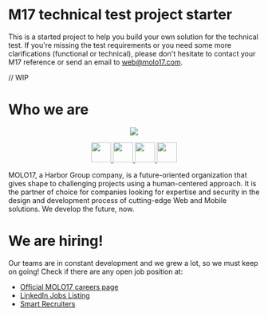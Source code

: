 # M17 technical test project starter

This is a started project to help you build your own solution for the technical test.
If you're missing the test requirements or you need some more clarifications (functional or technical), please don't hesitate to contact your M17 reference or send an email to web@molo17.com.

// WIP

# Who we are

<p align="center">
  <a target="_blank" href="https://molo17.com">
    <img src="https://media.giphy.com/media/Xzw83jUGXIOpCjfo52/giphy.gif">
  </a>
</p>
<p align="center">
  <a target="_blank" href="https://www.facebook.com/MOLO17Srl/">
    <img width="40" src="https://facebookbrand.com/wp-content/uploads/2019/04/f_logo_RGB-Hex-Blue_512.png?w=512&h=512">
  </a>
  <a target="_blank" href="https://www.instagram.com/molo17_sincetomorrow/">
    <img width="40" src="https://instagram-brand.com/wp-content/uploads/2016/11/Instagram_AppIcon_Aug2017.png">
  </a>
  <a target="_blank" href="https://www.linkedin.com/company/molo17-srl/">
    <img width="40" src="https://cdn4.iconfinder.com/data/icons/social-messaging-ui-color-shapes-2-free/128/social-linkedin-circle-512.png">
  </a>
  <a target="_blank" href="https://twitter.com/MOLO17srl">
    <img width="40" src="https://cdn4.iconfinder.com/data/icons/social-media-icons-the-circle-set/48/twitter_circle-512.png">
  </a>
</p>

MOLO17, a Harbor Group company, is a future-oriented organization that gives shape to challenging projects using a human-centered approach. It is the partner of choice for companies looking for expertise and security in the design and development process of cutting-edge Web and Mobile solutions. We develop the future, now.

# We are hiring!

Our teams are in constant development and we grew a lot, so we must keep on going! Check if there are any open job position at:

- [Official MOLO17 careers page](https://molo17.com/careers/)
- [LinkedIn Jobs Listing](https://www.linkedin.com/company/molo17-srl/jobs/)
- [Smart Recruiters](https://careers.smartrecruiters.com/MOLO17Srl)
